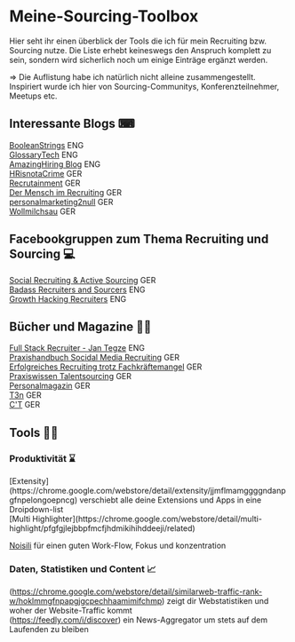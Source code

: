 # Meine-Sourcing-Toolbox


Hier seht ihr einen überblick der Tools die ich für mein Recruiting bzw. Sourcing nutze. Die Liste erhebt keineswegs den Anspruch komplett
zu sein, sondern wird sicherlich noch um einige Einträge ergänzt werden. 

=> Die Auflistung habe ich natürlich nicht alleine zusammengestellt. Inspiriert wurde ich hier von Sourcing-Communitys, Konferenzteilnehmer, Meetups etc.



<h2>Interessante Blogs ⌨</h2> 

[BooleanStrings](http://booleanstrings.com/) ENG <br>
[GlossaryTech](https://blog.glossarytech.com/) ENG <br>
[AmazingHiring Blog](https://amazinghiring.com/blog/) ENG <br>
[HRisnotaCrime](https://hrisnotacrime.com/) GER <br>
[Recrutainment](https://blog.recrutainment.de/) GER <br>
[Der Mensch im Recruiting](https://www.hzaborowski.de/blog/) GER <br>
[personalmarketing2null](https://personalmarketing2null.de/) GER <br>
[Wollmilchsau](https://wollmilchsau.de/) GER


<h2>Facebookgruppen zum Thema Recruiting und Sourcing 💻</h2> 

[Social Recruiting & Active Sourcing](https://www.facebook.com/groups/activesourcing/) GER <br> 
[Badass Recruiters and Sourcers](https://www.facebook.com/groups/BadAss.Recruiters.Sourcers/) ENG <br>
[Growth Hacking Recruiters](https://www.facebook.com/groups/GrowthHackingRecruiters/) ENG <br>

<h2>Bücher und Magazine 📕📰</h2> 

[Full Stack Recruiter - Jan Tegze](https://www.amazon.com/Full-Stack-Recruiter-Modern-Recruiters/dp/1976130735) ENG <br>
[Praxishandbuch Socidal Media Recruiting](https://www.amazon.de/Praxishandbuch-Social-Media-Recruiting-Rechtshinweise/dp/3658162805/) GER <br>
[Erfolgreiches Recruiting trotz Fachkräftemangel](https://www.amazon.de/Erfolgreiches-Recruiting-trotz-Fachkräftemangel-Personalbeschaffung/dp/3658131578) GER <br>
[Praxiswissen Talentsourcing](https://www.amazon.de/Praxiswissen-Talent-Sourcing-Effiziente-Kombination/dp/3648120786) GER <br>
[Personalmagazin](https://www.haufe.de/personal/zeitschrift/personalmagazin/jahrgang-2019-48-88944.html) GER <br>
[T3n](https://t3n.de/) GER <br>
[C'T](https://www.heise.de/ct/) GER



<h2>Tools 🔨🔧 <br> </h2>

<h3>Produktivität ⌛ <br> </h3>
[Extensity](https://chrome.google.com/webstore/detail/extensity/jjmflmamggggndanpgfnpelongoepncg) verschiebt alle deine Extensions und Apps in eine Droipdown-list <br>
[Multi Highlighter](https://chrome.google.com/webstore/detail/multi-highlight/pfgfgjlejbbpfmcfjhdmikihihddeeji/related)<br>

[Noisili](https://www.noisli.com) für einen guten Work-Flow, Fokus und konzentration <br>


<h3>Daten, Statistiken und Content 📈</h3>

(https://chrome.google.com/webstore/detail/similarweb-traffic-rank-w/hoklmmgfnpapgjgcpechhaamimifchmp) zeigt dir Webstatistiken und woher der Website-Traffic kommt<br>
(https://feedly.com/i/discover) ein News-Aggregator um stets auf dem Laufenden zu bleiben <br>



